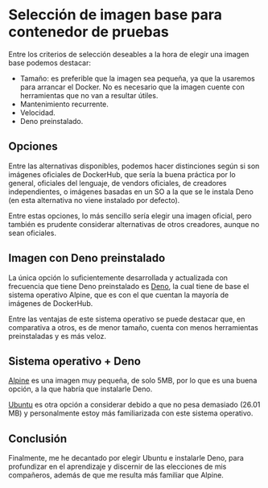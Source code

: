 # Selección de imagen base para contenedor de pruebas

Entre los criterios de selección deseables a la
hora de elegir una imagen base podemos destacar:
- Tamaño: es preferible que la imagen sea pequeña,
ya que la usaremos para arrancar el Docker. No es
necesario que la imagen cuente con herramientas
que no van a resultar útiles.
- Mantenimiento recurrente.
- Velocidad.
- Deno preinstalado.

## Opciones

Entre las alternativas disponibles, podemos hacer
distinciones según si son imágenes oficiales de
DockerHub, que sería la buena práctica por lo
general, oficiales del lenguaje, de vendors oficiales,
de creadores independientes, o imágenes basadas en
un SO a la que se le instala Deno (en esta alternativa
no viene instalado por defecto).

Entre estas opciones, lo más sencillo sería elegir
una imagen oficial, pero también es prudente considerar
alternativas de otros creadores, aunque no sean oficiales.

## Imagen con Deno preinstalado

La única opción lo suficientemente desarrollada y
actualizada con frecuencia que tiene Deno preinstalado
es [Deno](https://hub.docker.com/r/denoland/deno), la cual tiene de base
el sistema operativo Alpine, que es con el que cuentan
la mayoría de imágenes de DockerHub. 

Entre las ventajas de este sistema operativo se
puede destacar que, en comparativa a otros, es de 
menor tamaño, cuenta con menos herramientas
preinstaladas y es más veloz.

## Sistema operativo + Deno

[Alpine](https://hub.docker.com/_/alpine) es una imagen muy pequeña, de
solo 5MB, por lo que es una buena opción, a la
que habría que instalarle Deno.

[Ubuntu](https://hub.docker.com/_/ubuntu) es otra opción a considerar
debido a que no pesa demasiado (26.01 MB) y personalmente
estoy más familiarizada con este sistema operativo.

## Conclusión

Finalmente, me he decantado por elegir Ubuntu e
instalarle Deno, para profundizar en el aprendizaje
y discernir de las elecciones de mis compañeros,
además de que me resulta más familiar que Alpine.